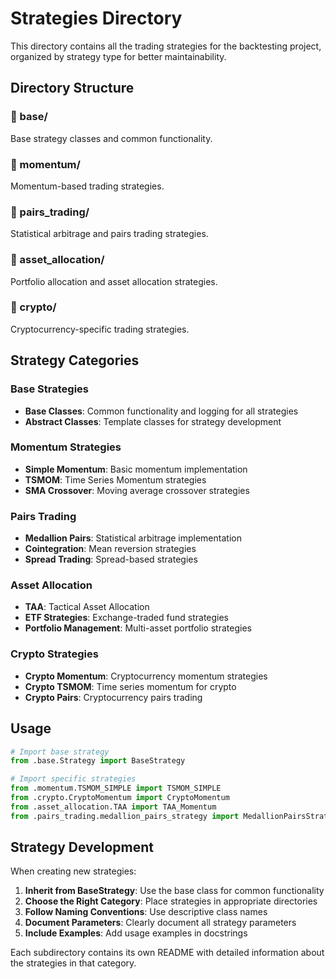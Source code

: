 # Strategies Directory

This directory contains all the trading strategies for the backtesting project, organized by strategy type for better maintainability.

## Directory Structure

### 📁 base/
Base strategy classes and common functionality.

### 📁 momentum/
Momentum-based trading strategies.

### 📁 pairs_trading/
Statistical arbitrage and pairs trading strategies.

### 📁 asset_allocation/
Portfolio allocation and asset allocation strategies.

### 📁 crypto/
Cryptocurrency-specific trading strategies.

## Strategy Categories

### Base Strategies
- **Base Classes**: Common functionality and logging for all strategies
- **Abstract Classes**: Template classes for strategy development

### Momentum Strategies
- **Simple Momentum**: Basic momentum implementation
- **TSMOM**: Time Series Momentum strategies
- **SMA Crossover**: Moving average crossover strategies

### Pairs Trading
- **Medallion Pairs**: Statistical arbitrage implementation
- **Cointegration**: Mean reversion strategies
- **Spread Trading**: Spread-based strategies

### Asset Allocation
- **TAA**: Tactical Asset Allocation
- **ETF Strategies**: Exchange-traded fund strategies
- **Portfolio Management**: Multi-asset portfolio strategies

### Crypto Strategies
- **Crypto Momentum**: Cryptocurrency momentum strategies
- **Crypto TSMOM**: Time series momentum for crypto
- **Crypto Pairs**: Cryptocurrency pairs trading

## Usage

```python
# Import base strategy
from .base.Strategy import BaseStrategy

# Import specific strategies
from .momentum.TSMOM_SIMPLE import TSMOM_SIMPLE
from .crypto.CryptoMomentum import CryptoMomentum
from .asset_allocation.TAA import TAA_Momentum
from .pairs_trading.medallion_pairs_strategy import MedallionPairsStrategy
```

## Strategy Development

When creating new strategies:

1. **Inherit from BaseStrategy**: Use the base class for common functionality
2. **Choose the Right Category**: Place strategies in appropriate directories
3. **Follow Naming Conventions**: Use descriptive class names
4. **Document Parameters**: Clearly document all strategy parameters
5. **Include Examples**: Add usage examples in docstrings

Each subdirectory contains its own README with detailed information about the strategies in that category. 